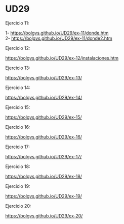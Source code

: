 # UD29

Ejercicio 11:  

1- https://bolgvs.github.io/UD29/ex-11/donde.htm  
2- https://bolgvs.github.io/UD29/ex-11/donde2.htm  

Ejercicio 12:  

https://bolgvs.github.io/UD29/ex-12/instalaciones.htm  

Ejercicio 13:  

https://bolgvs.github.io/UD29/ex-13/  

Ejercicio 14:  

https://bolgvs.github.io/UD29/ex-14/  

Ejercicio 15:  

https://bolgvs.github.io/UD29/ex-15/  

Ejercicio 16:  

https://bolgvs.github.io/UD29/ex-16/  

Ejercicio 17:  

https://bolgvs.github.io/UD29/ex-17/  

Ejercicio 18:  
 
https://bolgvs.github.io/UD29/ex-18/  

Ejercicio 19:  

https://bolgvs.github.io/UD29/ex-19/  

Ejercicio 20:  

https://bolgvs.github.io/UD29/ex-20/  
